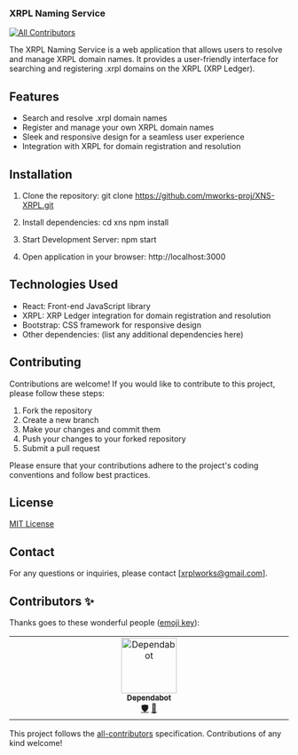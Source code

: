 ### XRPL Naming Service
<!-- ALL-CONTRIBUTORS-BADGE:START - Do not remove or modify this section -->
[![All Contributors](https://img.shields.io/badge/all_contributors-1-orange.svg?style=flat-square)](#contributors-)
<!-- ALL-CONTRIBUTORS-BADGE:END -->

The XRPL Naming Service is a web application that allows users to resolve and manage XRPL domain names. It provides a user-friendly interface for searching and registering .xrpl domains on the XRPL (XRP Ledger).

## Features

- Search and resolve .xrpl domain names
- Register and manage your own XRPL domain names
- Sleek and responsive design for a seamless user experience
- Integration with XRPL for domain registration and resolution

## Installation

1. Clone the repository:
git clone https://github.com/mworks-proj/XNS-XRPL.git 

2. Install dependencies:
cd xns
npm install

3. Start Development Server:
npm start

4. Open application in your browser:
http://localhost:3000


## Technologies Used

- React: Front-end JavaScript library
- XRPL: XRP Ledger integration for domain registration and resolution
- Bootstrap: CSS framework for responsive design
- Other dependencies: (list any additional dependencies here)

## Contributing

Contributions are welcome! If you would like to contribute to this project, please follow these steps:

1. Fork the repository
2. Create a new branch
3. Make your changes and commit them
4. Push your changes to your forked repository
5. Submit a pull request

Please ensure that your contributions adhere to the project's coding conventions and follow best practices.

## License

[MIT License](LICENSE)

## Contact

For any questions or inquiries, please contact [xrplworks@gmail.com].


## Contributors ✨

Thanks goes to these wonderful people ([emoji key](https://allcontributors.org/docs/en/emoji-key)):

<!-- ALL-CONTRIBUTORS-LIST:START - Do not remove or modify this section -->
<!-- prettier-ignore-start -->
<!-- markdownlint-disable -->
<table>
  <tbody>
    <tr>
      <td align="center" valign="top" width="14.28%"><a href="https://github.com/features/security"><img src="https://avatars.githubusercontent.com/u/27347476?v=4?s=100" width="100px;" alt="Dependabot"/><br /><sub><b>Dependabot</b></sub></a><br /><a href="#security-dependabot" title="Security">🛡️</a> <a href="https://github.com/mworks-proj/XNS-XRPL/issues?q=author%3Adependabot" title="Bug reports">🐛</a></td>
    </tr>
  </tbody>
</table>

<!-- markdownlint-restore -->
<!-- prettier-ignore-end -->

<!-- ALL-CONTRIBUTORS-LIST:END -->

This project follows the [all-contributors](https://github.com/all-contributors/all-contributors) specification. Contributions of any kind welcome!